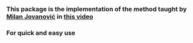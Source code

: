 ### This package is the implementation of the method taught by [Milan Jovanović](https://github.com/m-jovanovic) in [this video](https://youtu.be/tKEF6xaeoig?si=WdtWxaj6hC46qQDA) 
### For quick and easy use
